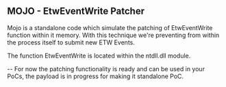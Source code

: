 ## MOJO - EtwEventWrite Patcher ##

Mojo is a standalone code which simulate the patching of EtwEventWrite function within it memory.
With this technique we're preventing from within the process itself to submit new ETW Events.

The function EtwEventWrite is located within the ntdll.dll module. 

-- For now the patching functionality is ready and can be used in your PoCs, the payload is in progress for making it standalone PoC.
